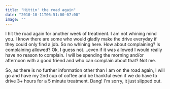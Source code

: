 ```yaml
---
title: "Hittin' the road again"
date: "2010-10-11T06:51:00-07:00"
image: ""
---
```


I hit the road again for another week of treatment. I am not whining mind you. I know there are some who would gladly make the drive everyday if they could only find a job. So no whining here. 
How about complaining? Is complaining allowed? Ok, I guess not....even if it was allowed I would really have no reason to complain. I will be spending the morning and/or afternoon with a good friend and who can complain about that? Not me. 

So, as there is no further information other than I am on the road again, I will go and have my 2nd cup of coffee and be thankful even if we do have to drive 3+ hours for a 5 minute treatment. Dang! I'm sorry, it just slipped out.